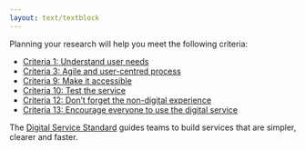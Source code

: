 ```yaml
---
layout: text/textblock
---
```


Planning your research will help you meet the following criteria:
- [Criteria 1: Understand user needs](/digital-service-standard/criteria/1-understand-user-needs/)
- [Criteria 3: Agile and user-centred process](/digital-service-standard/criteria/3-agile-and-user-centred/)
- [Criteria 9: Make it accessible](/digital-service-standard/criteria/9-make-it-accessible)
- [Criteria 10: Test the service](/digital-service-standard/criteria/10-test-the-service)
- [Criteria 12: Don’t forget the non-digital experience](/digital-service-standard/criteria/12-non-digital-experience)
- [Criteria 13: Encourage everyone to use the digital service](/digital-service-standard/criteria/13-encourage-use-of-the-digital-service)

The [Digital Service Standard](/digital-service-standard/) guides teams to build services that are simpler, clearer and faster.
